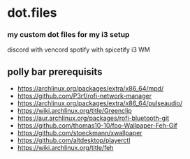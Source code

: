 # dot.files

### my custom dot files for my i3 setup

discord with vencord
spotify with spicetify
i3 WM





## polly bar prerequisits

+ https://archlinux.org/packages/extra/x86_64/mpd/
+ https://github.com/P3rf/rofi-network-manager
+ https://archlinux.org/packages/extra/x86_64/pulseaudio/
+ https://wiki.archlinux.org/title/Greenclip
+ https://aur.archlinux.org/packages/rofi-bluetooth-git
+ https://github.com/thomas10-10/foo-Wallpaper-Feh-Gif
+ https://github.com/stoeckmann/xwallpaper
+ https://github.com/altdesktop/playerctl
+ https://wiki.archlinux.org/title/feh
